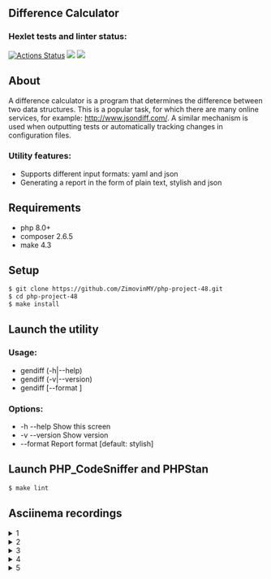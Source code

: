 ## Difference Calculator

### Hexlet tests and linter status:
[![Actions Status](https://github.com/ZimovinMY/php-project-48/actions/workflows/hexlet-check.yml/badge.svg)](https://github.com/ZimovinMY/php-project-48/actions)
<a href="https://codeclimate.com/github/ZimovinMY/php-project-48/maintainability"><img src="https://api.codeclimate.com/v1/badges/da62a524453974cec387/maintainability" /></a>
<a href="https://codeclimate.com/github/ZimovinMY/php-project-48/test_coverage"><img src="https://api.codeclimate.com/v1/badges/da62a524453974cec387/test_coverage" /></a>

## About

A difference calculator is a program that determines the difference between two data structures. This is a popular task, for which there are many online services, for example: http://www.jsondiff.com/. A similar mechanism is used when outputting tests or automatically tracking changes in configuration files.

### Utility features:

* Supports different input formats: yaml and json
* Generating a report in the form of plain text, stylish and json

## Requirements

* php 8.0+
* composer 2.6.5
* make 4.3

## Setup
 
```sh
$ git clone https://github.com/ZimovinMY/php-project-48.git
$ cd php-project-48
$ make install
```
## Launch the utility
### Usage:
* gendiff (-h|--help)
* gendiff (-v|--version)
* gendiff [--format <fmt>] <firstFile> <secondFile>
### Options:
* -h --help                     Show this screen
* -v --version                  Show version
* --format <fmt>                Report format [default: stylish]
## Launch PHP_CodeSniffer and PHPStan

```sh
$ make lint
```

## Asciinema recordings
<details>
<summary>1</summary>
<a href="https://asciinema.org/a/ME0ZCvr7Publc5jMvL9tQ1BbP" target="_blank"><img src="https://asciinema.org/a/ME0ZCvr7Publc5jMvL9tQ1BbP.svg" /></a>
</details>

<details>
<summary>2</summary>
<a href="https://asciinema.org/a/tp1OY2MfZUGWcsbYJekeQmysa" target="_blank"><img src="https://asciinema.org/a/tp1OY2MfZUGWcsbYJekeQmysa.svg" /></a>
</details>

<details>
<summary>3</summary>
<a href="https://asciinema.org/a/tp1OY2MfZUGWcsbYJekeQmysa" target="_blank"><img src="https://asciinema.org/a/tp1OY2MfZUGWcsbYJekeQmysa.svg" /></a>
</details>

<details>
<summary>4</summary>
<a href="https://asciinema.org/a/tp1OY2MfZUGWcsbYJekeQmysa" target="_blank"><img src="https://asciinema.org/a/tp1OY2MfZUGWcsbYJekeQmysa.svg" /></a>
</details>

<details>
<summary>5</summary>
<a href="https://asciinema.org/a/tp1OY2MfZUGWcsbYJekeQmysa" target="_blank"><img src="https://asciinema.org/a/tp1OY2MfZUGWcsbYJekeQmysa.svg" /></a>
</details>
